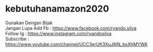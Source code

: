 # kebutuhanamazon2020
Gunakan Dengan Bijak<br>
Jangan Lupa Add Fb : https://www.facebook.com/ryando.silva <br>
Follow Ig : https://www.instagram.com/ryandosilva <br>
Subscribe : https://www.youtube.com/channel/UCC3erUK3XuJ6iN_bsXhMYWA <br>
